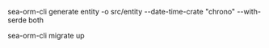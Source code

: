 sea-orm-cli generate entity -o src/entity --date-time-crate "chrono" --with-serde both

sea-orm-cli migrate up